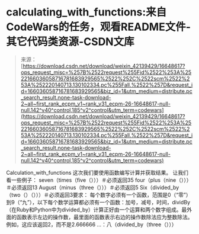 <!--yml
category: codewars
date: 2022-08-13 11:37:17
-->

# calculating_with_functions:来自CodeWars的任务，观看README文件-其它代码类资源-CSDN文库

> 来源：[https://download.csdn.net/download/weixin_42139429/16648617?ops_request_misc=%257B%2522request%255Fid%2522%253A%2522166036058716781683929565%2522%252C%2522scm%2522%253A%252220140713.130102334.pc%255Fall.%2522%257D&request_id=166036058716781683929565&biz_id=1&utm_medium=distribute.pc_search_result.none-task-download-2~all~first_rank_ecpm_v1~rank_v31_ecpm-26-16648617-null-null.142^v40^control,185^v2^control&utm_term=codewars](https://download.csdn.net/download/weixin_42139429/16648617?ops_request_misc=%257B%2522request%255Fid%2522%253A%2522166036058716781683929565%2522%252C%2522scm%2522%253A%252220140713.130102334.pc%255Fall.%2522%257D&request_id=166036058716781683929565&biz_id=1&utm_medium=distribute.pc_search_result.none-task-download-2~all~first_rank_ecpm_v1~rank_v31_ecpm-26-16648617-null-null.142^v40^control,185^v2^control&utm_term=codewars)

Calculation_with_functions 这次我们要使用函数编写计算并获取结果。 让我们看一些例子： seven（times（five（）））＃必须返回35 four（plus（nine（）））＃必须返回13 August（minus（three（）））＃必须返回5 Six（divided_by（two（）（）））＃必须返回3要求： 每个数字必须有一个函数，范围是0（“零”）到9（“九”），以下每个数学运算都必须有一个函数：加号，减号，时间，dividBy（在Ruby和Python中为divided_by）计算正好由一个运算和两个数字组成。最外面的函数表示左边的操作数，最里面的函数表示右边的操作数除法应为整数除法。 例如，这应该返回2，而不是2.666666 ...：八（divided_by（three（）））